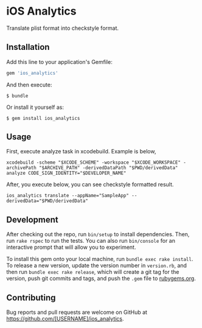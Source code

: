 # iOS Analytics

Translate plist format into checkstyle format.

## Installation

Add this line to your application's Gemfile:

```ruby
gem 'ios_analytics'
```

And then execute:

    $ bundle

Or install it yourself as:

    $ gem install ios_analytics

## Usage

First, execute analyze task in xcodebuild.
Example is below,

```
xcodebuild -scheme "$XCODE_SCHEME" -workspace "$XCODE_WORKSPACE" -archivePath "$ARCHIVE_PATH" -derivedDataPath "$PWD/derivedData" analyze CODE_SIGN_IDENTITY="$DEVELOPER_NAME"
```

After, you execute below, you can see checkstyle formatted result.

```
ios_analytics translate --appName="SampleApp" --derivedData="$PWD/derivedData"
```

## Development

After checking out the repo, run `bin/setup` to install dependencies. Then, run `rake rspec` to run the tests. You can also run `bin/console` for an interactive prompt that will allow you to experiment.

To install this gem onto your local machine, run `bundle exec rake install`. To release a new version, update the version number in `version.rb`, and then run `bundle exec rake release`, which will create a git tag for the version, push git commits and tags, and push the `.gem` file to [rubygems.org](https://rubygems.org).

## Contributing

Bug reports and pull requests are welcome on GitHub at https://github.com/[USERNAME]/ios_analytics.
